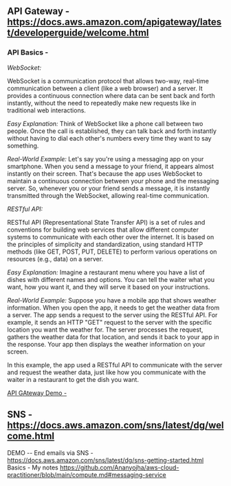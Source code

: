 ## API Gateway - https://docs.aws.amazon.com/apigateway/latest/developerguide/welcome.html
### API Basics - 
*WebSocket:*

WebSocket is a communication protocol that allows two-way, real-time communication between a client (like a web browser) and a server. It provides a continuous connection where data can be sent back and forth instantly, without the need to repeatedly make new requests like in traditional web interactions.

*Easy Explanation:*
Think of WebSocket like a phone call between two people. Once the call is established, they can talk back and forth instantly without having to dial each other's numbers every time they want to say something.

*Real-World Example:*
Let's say you're using a messaging app on your smartphone. When you send a message to your friend, it appears almost instantly on their screen. That's because the app uses WebSocket to maintain a continuous connection between your phone and the messaging server. So, whenever you or your friend sends a message, it is instantly transmitted through the WebSocket, allowing real-time communication.

*RESTful API:*

RESTful API (Representational State Transfer API) is a set of rules and conventions for building web services that allow different computer systems to communicate with each other over the internet. It is based on the principles of simplicity and standardization, using standard HTTP methods (like GET, POST, PUT, DELETE) to perform various operations on resources (e.g., data) on a server.

*Easy Explanation:*
Imagine a restaurant menu where you have a list of dishes with different names and options. You can tell the waiter what you want, how you want it, and they will serve it based on your instructions.

*Real-World Example:*
Suppose you have a mobile app that shows weather information. When you open the app, it needs to get the weather data from a server. The app sends a request to the server using the RESTful API. For example, it sends an HTTP "GET" request to the server with the specific location you want the weather for. The server processes the request, gathers the weather data for that location, and sends it back to your app in the response. Your app then displays the weather information on your screen.

In this example, the app used a RESTful API to communicate with the server and request the weather data, just like how you communicate with the waiter in a restaurant to get the dish you want.

[API GAteway Demo - ](https://docs.aws.amazon.com/apigateway/latest/developerguide/getting-started.html)

## SNS - https://docs.aws.amazon.com/sns/latest/dg/welcome.html
DEMO -- End emails via SNS - https://docs.aws.amazon.com/sns/latest/dg/sns-getting-started.html
Basics - My notes https://github.com/Ananyojha/aws-cloud-practitioner/blob/main/compute.md#messaging-service

